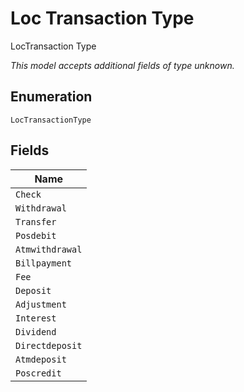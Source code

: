 
# Loc Transaction Type

LocTransaction Type

*This model accepts additional fields of type unknown.*

## Enumeration

`LocTransactionType`

## Fields

| Name |
|  --- |
| `Check` |
| `Withdrawal` |
| `Transfer` |
| `Posdebit` |
| `Atmwithdrawal` |
| `Billpayment` |
| `Fee` |
| `Deposit` |
| `Adjustment` |
| `Interest` |
| `Dividend` |
| `Directdeposit` |
| `Atmdeposit` |
| `Poscredit` |

